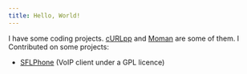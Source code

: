 ```yaml
---
title: Hello, World!
---
```

I have some coding projects. [cURLpp](http://curlpp.org) and [Moman](http://moman.jpbarrette.com) are some of them. I Contributed on some projects:
 * [SFLPhone](http://sflphone.org) (VoIP client under a GPL licence)
